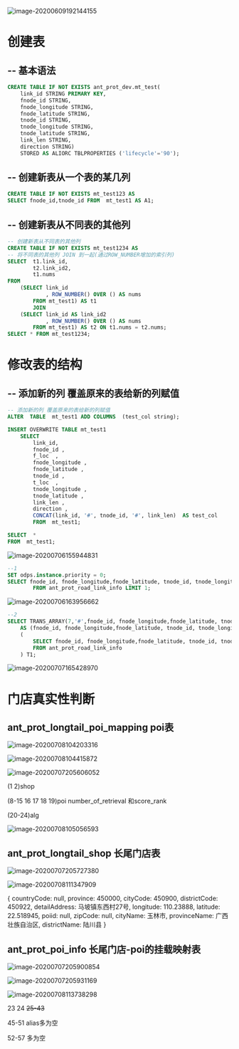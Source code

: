 ![image-20200609192144155](C:\Users\zyx\Desktop\learn\ODPS.assets\image-20200609192144155.png)

# 创建表

## -- 基本语法

```sql
CREATE TABLE IF NOT EXISTS ant_prot_dev.mt_test(
    link_id STRING PRIMARY KEY,
    fnode_id STRING,
    fnode_longitude STRING,
    fnode_latitude STRING,
    tnode_id STRING,
    tnode_longitude STRING,
    tnode_latitude STRING,
    link_len STRING,
    direction STRING) 
    STORED AS ALIORC TBLPROPERTIES ('lifecycle'='90');
```

## -- 创建新表从一个表的某几列

```sql
CREATE TABLE IF NOT EXISTS mt_test123 AS
SELECT fnode_id,tnode_id FROM  mt_test1 AS A1;
```

## -- 创建新表从不同表的其他列

```sql
-- 创建新表从不同表的其他列
CREATE TABLE IF NOT EXISTS mt_test1234 AS
-- 将不同表的其他列 JOIN 到一起(通过ROW_NUMBER增加的索引列) 
SELECT  t1.link_id,
        t2.link_id2,
        t1.nums
FROM    
    (SELECT link_id
            , ROW_NUMBER() OVER () AS nums
        FROM mt_test1) AS t1
        JOIN  
    (SELECT link_id AS link_id2
            , ROW_NUMBER() OVER () AS nums
        FROM mt_test1) AS t2 ON t1.nums = t2.nums; 
SELECT * FROM mt_test1234;
```

# 修改表的结构

## -- 添加新的列 覆盖原来的表给新的列赋值

```sql
-- 添加新的列 覆盖原来的表给新的列赋值
ALTER  TABLE  mt_test1 ADD COLUMNS  (test_col string);

INSERT OVERWRITE TABLE mt_test1
    SELECT 
        link_id,
        fnode_id ,
        f_loc  ,
        fnode_longitude ,
        fnode_latitude ,
        tnode_id ,
        t_loc  ,
        tnode_longitude ,
        tnode_latitude ,
        link_len ,
        direction ,
        CONCAT(link_id, '#', tnode_id, '#', link_len)  AS test_col
        FROM  mt_test1;

SELECT  * 
FROM  mt_test1;
```



![image-20200706155944831](C:\Users\zyx\Desktop\learn\ODPS.assets\image-20200706155944831.png)



```sql
--1 
SET odps.instance.priority = 0;
SELECT fnode_id, fnode_longitude,fnode_latitude, tnode_id, tnode_longitude, tnode_latitude, link_len, alipaydw:UDFLBSGridExpand (fnode_latitude,fnode_longitude,3,1) AS grid_round_id
        FROM ant_prot_road_link_info LIMIT 1;
```

![image-20200706163956662](C:\Users\zyx\Desktop\learn\ODPS.assets\image-20200706163956662.png)

```sql
--2
SELECT TRANS_ARRAY(7,'#',fnode_id, fnode_longitude,fnode_latitude, tnode_id, tnode_longitude, tnode_latitude, link_len, grid_round_id) 
    AS (fnode_id, fnode_longitude,fnode_latitude, tnode_id, tnode_longitude, tnode_latitude, link_len, grid_id) FROM 
    (
        SELECT fnode_id, fnode_longitude,fnode_latitude, tnode_id, tnode_longitude, tnode_latitude, link_len, alipaydw:UDFLBSGridExpand (fnode_latitude,fnode_longitude,3,1) AS grid_round_id
        FROM ant_prot_road_link_info
    ) T1;
```

![image-20200707165428970](C:\Users\zyx\Desktop\learn\ODPS.assets\image-20200707165428970.png)







































































# 门店真实性判断

## ant_prot_longtail_poi_mapping  poi表

![image-20200708104203316](ODPS.assets\image-20200708104203316.png)

![image-20200708104415872](ODPS.assets/image-20200708104415872.png)

![image-20200707205606052](ODPS.assets\image-20200707205606052.png)

(1 2)shop                  

(8-15 16 17 18 19)poi        number_of_retrieval 和score_rank     

(20-24)alg

![image-20200708105056593](ODPS.assets/image-20200708105056593.png)

## ant_prot_longtail_shop  长尾门店表

![image-20200707205727380](ODPS.assets\image-20200707205727380.png)

![image-20200708111347909](ODPS.assets/image-20200708111347909.png)

{
    countryCode: null,
    province: 450000,
    cityCode: 450900,
    districtCode: 450922,
    detailAddress: 马坡镇东西村27号,
    longitude: 110.23888,
    latitude: 22.518945,
    poiid: null,
    zipCode: null,
    cityName: 玉林市,
    provinceName: 广西壮族自治区,
    districtName: 陆川县
}







## ant_prot_poi_info  长尾门店-poi的挂载映射表

![image-20200707205900854](ODPS.assets\image-20200707205900854.png)

![image-20200707205931169](C:\Users\zyx\Desktop\learn\ODPS.assets\image-20200707205931169.png)

![image-20200708113738298](ODPS.assets/image-20200708113738298.png)



23 24   ~~25-43~~

45-51 alias多为空

52-57 多为空